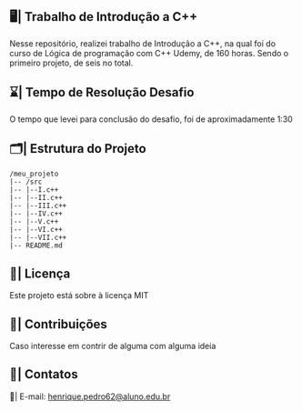## 🖥️| Trabalho de Introdução a C++
   
  Nesse repositório, realizei trabalho de Introdução a C++, na qual foi do curso de Lógica de programação com C++ Udemy, de 160 horas. Sendo o primeiro projeto, de seis no total.
 
## ⌛| Tempo de Resolução Desafio

 O tempo que levei para conclusão do desafio, foi de aproximadamente 1:30
 
## 🗂️| Estrutura do Projeto    

   ```   
/meu_projeto  
|-- /src   
|-- |--I.c++             
|-- |--II.c++              
|-- |--III.c++           
|-- |--IV.c++       
|-- |--V.c++   
|-- |--VI.c++ 
|-- |--VII.c++
|-- README.md

   ``` 

## 📑| Licença 

Este projeto está sobre à licença MIT

## 👥| Contribuições  

   Caso interesse em contrir de alguma com alguma ideia

## 📩| Contatos

  📧| E-mail: henrique.pedro62@aluno.edu.br 


   
